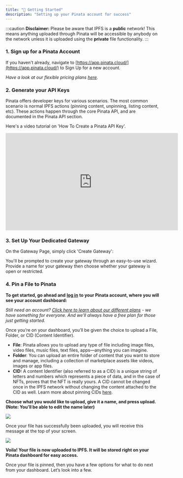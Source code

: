 ```yaml
---
title: "🚀 Getting Started"
description: "Setting up your Pinata account for success"
---
```


:::caution
**Disclaimer:**
Please be aware that IPFS is a **public** network! This means anything uploaded through Pinata will be accessible by anybody on the network unless it is uploaded using the **private** file functionality.
:::

### 1. Sign up for a Pinata Account

If you haven't already, navigate to [https://app.pinata.cloud/](https://app.pinata.cloud/) to Sign Up for a new account.

_Have a look at our flexible pricing plans_ [_here_](https://www.pinata.cloud/pricing)_._

### 2. Generate your API Keys

Pinata offers developer keys for various scenarios. The most common scenario is normal IPFS actions (pinning content, unpinning, listing content, etc). These actions happen through the core Pinata API, and are documented in the Pinata API section.

Here's a video tutorial on 'How To Create a Pinata API Key'.

<iframe style="width:560px;height:315px;" src="https://www.youtube.com/embed/l4vPAeBtdms" title="YouTube video player" frameborder="0" allow="accelerometer; autoplay; clipboard-write; encrypted-media; gyroscope; picture-in-picture; web-share" allowfullscreen></iframe>


### 3. Set Up Your Dedicated Gateway

On the Gateway Page, simply click 'Create Gateway':

You'll be prompted to create your gateway through an easy-to-use wizard. Provide a name for your gateway then choose whether your gateway is open or restricted.



### 4. Pin a File to Pinata

**To get started, go ahead and** [**log in**](https://app.pinata.cloud/signin) **to your Pinata account, where you will see your account dashboard:**

_Still need an account?_ [_Click here to learn about our different plans_](https://www.pinata.cloud/pricing) _- we have something for everyone. And we’ll always have a free plan for those just getting started._



Once you’re on your dashboard, you’ll be given the choice to upload a File, Folder, or CID (Content Identifier).

* **File**: Pinata allows you to upload any type of file including image files, video files, music files, text files, apps—anything you can imagine.
* **Folder**: You can upload an entire folder of content that you want to store and manage, including a collection of marketplace assets like videos, images or app files.
* **CID:** A content Identifier (also referred to as a CID) is a unique string of letters and numbers which represents a piece of data, and in the case of NFTs, proves that the NFT is really yours. A CID cannot be changed once in the IPFS network without changing the content attached to the CID as well. Learn more about pinning CIDs [here](https://www.youtube.com/watch?v=FFNF0RX2O\_k).

**Choose what you would like to upload, give it a name, and press upload. (Note: You’ll be able to edit the name later)**

![](https://lh3.googleusercontent.com/bWIYFvyMED-rRW7HstPi-Lq4cyjzUkhTLOxHSUmNw7qZbOosIabSRShvNmJB5fFdQj00KBoJe35GU4Xq0StQ79QXhLIfdhZsvxGWq0nexmBz\_YkwqDNjCWTqiLjC\_WIiZguF1E675zS9mBmKoEaat1g)

Once your file has successfully been uploaded, you will receive this message at the top of your screen.

![](https://lh3.googleusercontent.com/cPJH0E7eKHeA8bB9vD6j9bK2ZYAIb3DI49ty0A1IuKcwFmOHrCiuxCTqOiSavYjg3esviE0uVGhBdYofqeVCT7iQ6-UHk3g\_OSiaUghh\_WKEDVAjeidp4teavi6fvub1vWJbAIoMQi549vIWuQaS1Eo)

**Voila! Your file is now uploaded to IPFS. It will be stored right on your Pinata dashboard for easy access.**

Once your file is pinned, then you have a few options for what to do next from your dashboard. Let’s look into a few.
